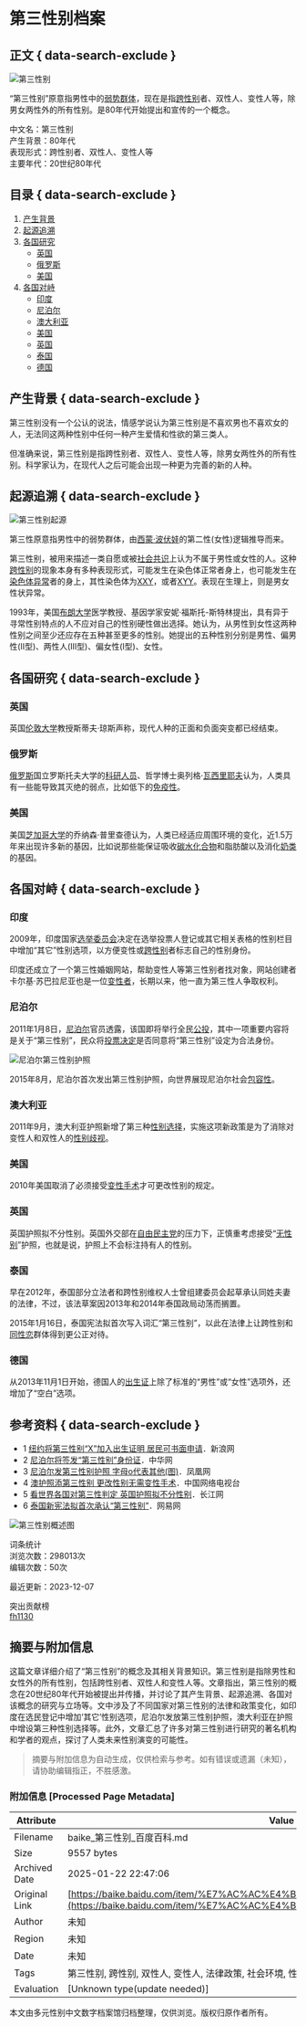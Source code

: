 # 第三性别档案

## 正文 { data-search-exclude }


![第三性别](https://bkimg.cdn.bcebos.com/smart/279759ee3d6d55fbb2fb5a046e76584a20a4462377cf-bkimg-process,v_1,rw_16,rh_9,maxl_640,pad_1?x-bce-process=image/format,f_auto)

“第三性别”原意指男性中的[弱势群体](https://baike.baidu.com/item/%E5%BC%B1%E5%8A%BF%E7%BE%A4%E4%BD%93/912753?fromModule=lemma_inlink)，现在是指[跨性别](https://baike.baidu.com/item/%E8%B7%A8%E6%80%A7%E5%88%AB/6234644?fromModule=lemma_inlink)者、双性人、变性人等，除男女两性外的所有性别。是80年代开始提出和宣传的一个概念。

中文名：第三性别  
产生背景：80年代  
表现形式：跨性别者、双性人、变性人等  
主要年代：20世纪80年代

## 目录 { data-search-exclude }

1. [产生背景](#产生背景)
2. [起源追溯](#起源追溯)
3. [各国研究](#各国研究)
   - [英国](#英国)
   - [俄罗斯](#俄罗斯)
   - [美国](#美国)
4. [各国对峙](#各国对峙)
   - [印度](#印度)
   - [尼泊尔](#尼泊尔)
   - [澳大利亚](#澳大利亚)
   - [美国](#美国-1)
   - [英国](#英国-1)
   - [泰国](#泰国)
   - [德国](#德国)

## 产生背景 { data-search-exclude }

第三性别没有一个公认的说法，情感学说认为第三性别是不喜欢男也不喜欢女的人，无法同这两种性别中任何一种产生爱情和性欲的第三类人。

但准确来说，第三性别是指跨性别者、双性人、变性人等，除男女两性外的所有性别。科学家认为，在现代人之后可能会出现一种更为完善的新的人种。

## 起源追溯 { data-search-exclude }

![第三性别起源](https://bkimg.cdn.bcebos.com/pic/0824ab18972bd407d6ff1bcd7a899e510fb309c2?x-bce-process=image/format,f_auto/resize,m_lfit,limit_1,h_511)

第三性原意指男性中的弱势群体，由[西蒙·波伏娃](https://baike.baidu.com/item/%E8%A5%BF%E8%92%99%C2%B7%E6%B3%A2%E4%BC%8F%E5%A8%83/583855?fromModule=lemma_inlink)的第二性(女性)逻辑推导而来。

第三性别，被用来描述一类自愿或被[社会共识](https://baike.baidu.com/item/%E7%A4%BE%E4%BC%9A%E5%85%B1%E8%AF%86/1231261?fromModule=lemma_inlink)上认为不属于男性或女性的人。这种[跨性别](https://baike.baidu.com/item/%E8%B7%A8%E6%80%A7%E5%88%AB/6234644?fromModule=lemma_inlink)的现象本身有多种表现形式，可能发生在染色体正常者身上，也可能发生在[染色体异常](https://baike.baidu.com/item/%E6%9F%93%E8%89%B2%E4%BD%93%E5%BC%82%E5%B8%B8/2095954?fromModule=lemma_inlink)者的身上，其性染色体为[XXY](https://baike.baidu.com/item/XXY/10140656?fromModule=lemma_inlink)，或者[XYY](https://baike.baidu.com/item/XYY/2381260?fromModule=lemma_inlink)。表现在生理上，则是男女性状异常。

1993年，美国[布朗大学](https://baike.baidu.com/item/%E5%B8%83%E6%9C%97%E5%A4%A7%E5%AD%A6/2650384?fromModule=lemma_inlink)医学教授、基因学家安妮·福斯托-斯特林提出，具有异于寻常性别特点的人不应对自己的性别硬性做出选择。她认为，从男性到女性这两种性别之间至少还应存在五种甚至更多的性别。她提出的五种性别分别是男性、偏男性(II型)、两性人(III型)、偏女性(I型)、女性。

## 各国研究 { data-search-exclude }

### 英国

英国[伦敦大学](https://baike.baidu.com/item/%E4%BC%A6%E6%95%A6%E5%A4%A7%E5%AD%A6/688350?fromModule=lemma_inlink)教授斯蒂夫·琼斯声称，现代人种的正面和负面突变都已经结束。

### 俄罗斯

[俄罗斯](https://baike.baidu.com/item/%E4%BF%84%E7%BD%97%E6%96%AF/125568?fromModule=lemma_inlink)国立罗斯托夫大学的[科研人员](https://baike.baidu.com/item/%E7%A7%91%E7%A0%94%E4%BA%BA%E5%91%98/6383502?fromModule=lemma_inlink)、哲学博士奥列格·[瓦西里耶夫](https://baike.baidu.com/item/%E7%93%A6%E8%A5%BF%E9%87%8C%E8%80%B6%E5%A4%AB/18744419?fromModule=lemma_inlink)认为，人类具有一些能导致其灭绝的弱点，比如低下的[免疫性](https://baike.baidu.com/item/%E5%85%8D%E7%96%AB%E6%80%A7/4556169?fromModule=lemma_inlink)。

### 美国

美国[芝加哥大学](https://baike.baidu.com/item/%E8%8A%9D%E5%8A%A0%E5%93%A5%E5%A4%A7%E5%AD%A6/514980?fromModule=lemma_inlink)的乔纳森·普里查德认为，人类已经适应周围环境的变化，近1.5万年来出现许多新的基因，比如说那些能保证吸收[碳水化合物](https://baike.baidu.com/item/%E7%A2%B3%E6%B0%B4%E5%8C%96%E5%90%88%E7%89%A9/88328?fromModule=lemma_inlink)和脂肪酸以及消化[奶类](https://baike.baidu.com/item/%E5%A5%B6%E7%B1%BB/2718614?fromModule=lemma_inlink)的基因。

## 各国对峙 { data-search-exclude }

### 印度

2009年，印度国家[选举委员会](https://baike.baidu.com/item/%E9%80%89%E4%B8%BE%E5%A7%94%E5%91%98%E4%BC%9A/8114531?fromModule=lemma_inlink)决定在选举投票人登记或其它相关表格的性别栏目中增加“其它”性别选项，以方便变性或[跨性别](https://baike.baidu.com/item/%E8%B7%A8%E6%80%A7%E5%88%AB/6234644?fromModule=lemma_inlink)者标志自己的性别身份。 

印度还成立了一个第三性婚姻网站，帮助变性人等第三性别者找对象，网站创建者卡尔基·苏巴拉尼亚也是一位[变性者](https://baike.baidu.com/item/%E5%8F%98%E6%80%A7%E8%80%85/3836916?fromModule=lemma_inlink)，长期以来，他一直为第三性人争取权利。

### 尼泊尔

2011年1月8日，[尼泊尔](https://baike.baidu.com/item/%E5%B0%BC%E6%B3%8A%E5%B0%94/121885?fromModule=lemma_inlink)官员透露，该国即将举行全民[公投](https://baike.baidu.com/item/%E5%85%AC%E6%8A%95/2134253?fromModule=lemma_inlink)，其中一项重要内容将是关于“第三性别”，民众将[投票决定](https://baike.baidu.com/item/%E6%8A%95%E7%A5%A8%E5%86%B3%E5%AE%9A/6943942?fromModule=lemma_inlink)是否同意将“第三性别”设定为合法身份。

![尼泊尔第三性别护照](https://bkimg.cdn.bcebos.com/pic/c995d143ad4bd1131e52f84d5cafa40f4bfb0535?x-bce-process=image/format,f_auto/resize,m_lfit,limit_1,h_246)

2015年8月，尼泊尔首次发出第三性别护照，向世界展现尼泊尔社会[包容性](https://baike.baidu.com/item/%E5%8C%85%E5%AE%B9%E6%80%A7/5300831?fromModule=lemma_inlink)。 

### 澳大利亚

2011年9月，澳大利亚护照新增了第三种[性别选择](https://baike.baidu.com/item/%E6%80%A7%E5%88%AB%E9%80%89%E6%8B%A9/3256678?fromModule=lemma_inlink)，实施这项新政策是为了消除对变性人和双性人的[性别歧视](https://baike.baidu.com/item/%E6%80%A7%E5%88%AB%E6%AD%A7%E8%A7%86/7612889?fromModule=lemma_inlink)。

### 美国

2010年美国取消了必须接受[变性手术](https://baike.baidu.com/item/%E5%8F%98%E6%80%A7%E6%89%8B%E6%9C%AF/10957798?fromModule=lemma_inlink)才可更改性别的规定。

### 英国

英国护照拟不分性别。英国外交部在[自由民主党](https://baike.baidu.com/item/%E8%87%AA%E7%94%B1%E6%B0%91%E4%B8%BB%E5%85%9A/27698?fromModule=lemma_inlink)的压力下，正慎重考虑接受“[无性别](https://baike.baidu.com/item/%E6%97%A0%E6%80%A7%E5%88%AB/17660814?fromModule=lemma_inlink)”护照，也就是说，护照上不会标注持有人的性别。

### 泰国

早在2012年，泰国部分立法者和跨性别维权人士曾组建委员会起草承认同姓夫妻的法律，不过，该法草案因2013年和2014年泰国政局动荡而搁置。

2015年1月16日，泰国宪法拟首次写入词汇“第三性别”，以此在法律上让跨性别和[同性恋](https://baike.baidu.com/item/%E5%90%8C%E6%80%A7%E6%81%8B/109941?fromModule=lemma_inlink)群体得到更公正对待。

### 德国

从2013年11月1日开始，德国人的[出生证](https://baike.baidu.com/item/%E5%87%BA%E7%94%9F%E8%AF%81/454014?fromModule=lemma_inlink)上除了标准的“男性”或“女性”选项外，还增加了“空白”选项。

## 参考资料 { data-search-exclude }

- 1 [纽约将第三性别“X”加入出生证明 居民可书面申请](https://reference/1734506/533aYdO6cr3_z3kATPeDy6jzYyrEM974tr3WAOdzzqIP0XOpRovyScYh6dk-sPRoGUXIvtd1L4RFx7DnC0tY7_YPJbJmX-x6wC6uBWqDwbjk_dw1k88H-84eBA)．新浪网
- 2 [尼泊尔将签发“第三性别”身份证](https://reference/1734506/533aYdO6cr3_z3kATP2OxfqiNX7BYNn_veXVALBzzqIP0XOpRovyScYx6N4x_7lkGwaEuZZ2ZcQbl_yjVRUUsugRce01XbcinHX_UjHA1r_h-d05mtZDvdIHBfE)．中华网
- 3 [尼泊尔发第三性别护照 字母o代表其他(图)](https://reference/1734506/533aYdO6cr3_z3kATPXemPv1NH7HNtr-6rOAB-ZzzqIP0XOpRovyScY75tIx-blkGwaEsdcwMIdAxrD7CFRB6vMRcO02RtoigzWnF26e)．凤凰网
- 4 [澳护照添第三性别 更改性别无需变性手术](https://reference/1734506/533aYdO6cr3_z3kATPKIna-hMymRZ9ut6rfWALNzzqIP0XOpRovyScYx7sMpsPRpWxzEopRmL4RFx7n6A0pD8fYRcu0yRKthxTKiDw)．中国网络电视台
- 5 [看世界各国对第三性判定 英国护照拟不分性别](https://reference/1734506/533aYdO6cr3_z3kATKGPy63wO37NMd__veXVALNzzqIP0XOpQIzvScYx6tlx_fkoHg_RpNczM4dNwbHzFBMBs6s)．长江网
- 6 [泰国新宪法拟首次承认“第三性别”](https://reference/1734506/533aYdO6cr3_z3kATPDZyq-hYX7BZdT57-HWBLZzzqIP0XOpRovyScZjtoRx_fhqW1qe_8gzMYBax7zlezxGn_BhBJk1QrUjmRWKKy2ajeO68Itgw4oR)．网易网

![第三性别概述图](https://bkimg.cdn.bcebos.com/pic/77c6a7efce1b9d16a0da88e5f9deb48f8c546410?x-bce-process=image/format,f_auto/quality,Q_70/resize,m_lfit,limit_1,w_536)

词条统计  
浏览次数：298013次  
编辑次数：50次  

最近更新：2023-12-07  

突出贡献榜  
[fh1130](https://usercenter/userpage?uk=tXf1kTWsRJGa4MDkFOX-Sg&from=lemma)
<!-- tcd_original_link https://baike.baidu.com/item/%E7%AC%AC%E4%B8%89%E6%80%A7%E5%88%AB/1734506 -->


## 摘要与附加信息

<!-- tcd_abstract -->
这篇文章详细介绍了“第三性别”的概念及其相关背景知识。第三性别是指除男性和女性外的所有性别，包括跨性别者、双性人和变性人等。文章指出，第三性别的概念在20世纪80年代开始被提出并传播，并讨论了其产生背景、起源追溯、各国对该概念的研究与立场等。文中涉及了不同国家对第三性别的法律和政策变化，如印度在选民登记中增加‘其它’性别选项，尼泊尔发放第三性别护照，澳大利亚在护照中增设第三种性别选择等。此外，文章汇总了许多对第三性别进行研究的著名机构和学者的观点，探讨了人类未来性别演变的可能性。
<!-- tcd_abstract_end -->

> 摘要与附加信息为自动生成，仅供检索与参考。如有错误或遗漏（未知），请协助编辑指正，不胜感激。

### 附加信息 [Processed Page Metadata]

| Attribute       | Value                                  |
|-----------------|----------------------------------------|
| Filename        | baike_第三性别_百度百科.md                             |
| Size            | 9557 bytes                           |
| Archived Date   | 2025-01-22 22:47:06                             |
| Original Link   | [https://baike.baidu.com/item/%E7%AC%AC%E4%B8%89%E6%80%A7%E5%88%AB/1734506](https://baike.baidu.com/item/%E7%AC%AC%E4%B8%89%E6%80%A7%E5%88%AB/1734506)                       |
| Author          | 未知                               |
| Region          | 未知                               |
| Date            | 未知                                 |
| Tags            | 第三性别, 跨性别, 双性人, 变性人, 法律政策, 社会环境, 性别研究, 国际案例, 性别歧视, 人权                                 |
| Evaluation            | [Unknown type(update needed)]                                 |
<!-- tcd_table_end -->

本文由多元性别中文数字档案馆归档整理，仅供浏览。版权归原作者所有。
